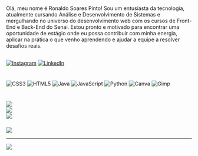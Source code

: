 # 
Olá, meu nome é Ronaldo Soares Pinto! Sou um entusiasta da tecnologia, atualmente cursando Análise e Desenvolvimento de Sistemas e mergulhando no universo do desenvolvimento web com os cursos de Front-End e Back-End do Senai. Estou pronto e motivado para encontrar uma oportunidade de estágio onde eu possa contribuir com minha energia, aplicar na prática o que venho aprendendo e ajudar a equipe a resolver desafios reais.


##
[![Instagram](https://img.shields.io/badge/Instagram-%23E4405F.svg?logo=Instagram&logoColor=white)](https://instagram.com/rosoareess?igsh=cWxzcjJwYzNxbjJi) [![LinkedIn](https://img.shields.io/badge/LinkedIn-%230077B5.svg?logo=linkedin&logoColor=white)](https://linkedin.com/in/ronaldosoarespinto/) 

# 
![CSS3](https://img.shields.io/badge/css3-%231572B6.svg?style=for-the-badge&logo=css3&logoColor=white) ![HTML5](https://img.shields.io/badge/html5-%23E34F26.svg?style=for-the-badge&logo=html5&logoColor=white) ![Java](https://img.shields.io/badge/java-%23ED8B00.svg?style=for-the-badge&logo=openjdk&logoColor=white) ![JavaScript](https://img.shields.io/badge/javascript-%23323330.svg?style=for-the-badge&logo=javascript&logoColor=%23F7DF1E) ![Python](https://img.shields.io/badge/python-3670A0?style=for-the-badge&logo=python&logoColor=ffdd54) ![Canva](https://img.shields.io/badge/Canva-%2300C4CC.svg?style=for-the-badge&logo=Canva&logoColor=white) ![Gimp](https://img.shields.io/badge/Gimp-657D8B?style=for-the-badge&logo=gimp&logoColor=FFFFFF)
# 
![](https://github-readme-stats.vercel.app/api?username=Rosoarees&theme=shadow_blue&hide_border=false&include_all_commits=false&count_private=false)<br/>
![](https://nirzak-streak-stats.vercel.app/?user=Rosoarees&theme=shadow_blue&hide_border=false)<br/>
![](https://github-readme-stats.vercel.app/api/top-langs/?username=Rosoarees&theme=shadow_blue&hide_border=false&include_all_commits=false&count_private=false&layout=compact)

###
![](https://github-contributor-stats.vercel.app/api?username=Rosoarees&limit=5&theme=dark&combine_all_yearly_contributions=true)

---
[![](https://visitcount.itsvg.in/api?id=Rosoarees&icon=0&color=0)](https://visitcount.itsvg.in)

<!-- Proudly created with GPRM ( https://gprm.itsvg.in ) -->
